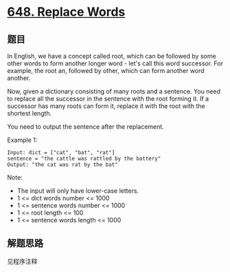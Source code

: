 # [648. Replace Words](https://leetcode-cn.com/problems/replace-words/)

## 题目

In English, we have a concept called root, which can be followed by some other words to form another longer word - let's call this word successor. For example, the root an, followed by other, which can form another word another.

Now, given a dictionary consisting of many roots and a sentence. You need to replace all the successor in the sentence with the root forming it. If a successor has many roots can form it, replace it with the root with the shortest length.

You need to output the sentence after the replacement.

Example 1:

```text
Input: dict = ["cat", "bat", "rat"]
sentence = "the cattle was rattled by the battery"
Output: "the cat was rat by the bat"
```

Note:

- The input will only have lower-case letters.
- 1 <= dict words number <= 1000
- 1 <= sentence words number <= 1000
- 1 <= root length <= 100
- 1 <= sentence words length <= 1000

## 解题思路

见程序注释
